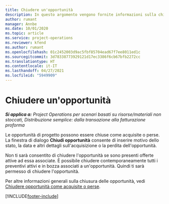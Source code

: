 ```yaml
---
title: Chiudere un'opportunità
description: In questo argomento vengono fornite informazioni sulla chiusura di un'opportunità di progetto.
author: rumant
manager: Annbe
ms.date: 10/01/2020
ms.topic: article
ms.service: project-operations
ms.reviewer: kfend
ms.author: rumant
ms.openlocfilehash: 01c2452003d9ac5fbf85704ead67f7ee8011ed1c
ms.sourcegitcommit: 3d78338773929121d17ec3386f6cb67bfb2272cc
ms.translationtype: HT
ms.contentlocale: it-IT
ms.lasthandoff: 04/27/2021
ms.locfileid: "5949909"
---
```

# <a name="close-an-opportunity"></a>Chiudere un'opportunità

_**Si applica a:** Project Operations per scenari basati su risorse/materiali non stoccati, Distribuzione semplice: dalla transazione alla fatturazione proforma_

Le opportunità di progetto possono essere chiuse come acquisite o perse. La finestra di dialogo **Chiudi opportunità** consente di inserire motivo dello stato, la data e altri dettagli sull'acquisizione o la perdita dell'opportunità.

Non ti sarà consentito di chiudere l'opportunità se sono presenti offerte attive ad essa associate. È possibile chiudere contemporaneamente tutti i preventivi attivi e in bozza associati a un'opportunità. Quindi ti sarà permesso di chiudere l'opportunità.

Per altre informazioni generali sulla chiusura delle opportunità, vedi [Chiudere opportunità come acquisite o perse](/dynamics365/sales-enterprise/close-opportunity-won-lost-sales).


[!INCLUDE[footer-include](../includes/footer-banner.md)]